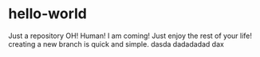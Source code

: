 # hello-world
Just a repository
OH!
Human!
I am coming!
Just enjoy the rest of your life!
creating a new branch is quick and simple.
dasda
dadadadad
dax
